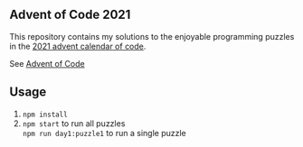 ## Advent of Code 2021

This repository contains my solutions to the enjoyable programming puzzles in the [2021 advent calendar of code](https://adventofcode.com/2021).

See [Advent of Code](https://adventofcode.com/2021/about)

## Usage

1. `npm install`
2. `npm start` to run all puzzles  
  `npm run day1:puzzle1` to run a single puzzle